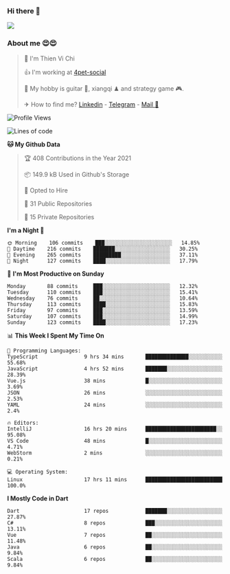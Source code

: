 ### Hi there 👋
![](https://media1.tenor.com/images/9aa4aee77151757a310fcdb4b8fd2a0a/tenor.gif?itemid=12671405)

### About me 😍😍

> 🙎 I'm Thien Vi Chi
> 
> 👍 I'm working at [4pet-social](https://github.com/4pet-social)
>
> 🥞 My hobby is guitar 🎸, xiangqi ♟ and strategy game 🎮.
> 
> ✈ How to find me? [Linkedin](https://www.linkedin.com/in/tvc12/) - [Telegram](https://t.me/yeutham212) - [Mail 📧](mailto:meomeocf98@gmail.com)
> 

<!--START_SECTION:waka-->
![Profile Views](http://img.shields.io/badge/Profile%20Views-2-blue)

![Lines of code](https://img.shields.io/badge/From%20Hello%20World%20I%27ve%20Written-731567%20lines%20of%20code-blue)

**🐱 My Github Data** 

> 🏆 408 Contributions in the Year 2021
 > 
> 📦 149.9 kB Used in Github's Storage 
 > 
> 💼 Opted to Hire
 > 
> 📜 31 Public Repositories 
 > 
> 🔑 15 Private Repositories  
 > 
**I'm a Night 🦉** 

```text
🌞 Morning    106 commits    ███░░░░░░░░░░░░░░░░░░░░░░   14.85% 
🌆 Daytime    216 commits    ███████░░░░░░░░░░░░░░░░░░   30.25% 
🌃 Evening    265 commits    █████████░░░░░░░░░░░░░░░░   37.11% 
🌙 Night      127 commits    ████░░░░░░░░░░░░░░░░░░░░░   17.79%

```
📅 **I'm Most Productive on Sunday** 

```text
Monday       88 commits     ███░░░░░░░░░░░░░░░░░░░░░░   12.32% 
Tuesday      110 commits    ███░░░░░░░░░░░░░░░░░░░░░░   15.41% 
Wednesday    76 commits     ██░░░░░░░░░░░░░░░░░░░░░░░   10.64% 
Thursday     113 commits    ████░░░░░░░░░░░░░░░░░░░░░   15.83% 
Friday       97 commits     ███░░░░░░░░░░░░░░░░░░░░░░   13.59% 
Saturday     107 commits    ███░░░░░░░░░░░░░░░░░░░░░░   14.99% 
Sunday       123 commits    ████░░░░░░░░░░░░░░░░░░░░░   17.23%

```


📊 **This Week I Spent My Time On** 

```text
💬 Programming Languages: 
TypeScript               9 hrs 34 mins       ██████████████░░░░░░░░░░░   55.68% 
JavaScript               4 hrs 52 mins       ███████░░░░░░░░░░░░░░░░░░   28.39% 
Vue.js                   38 mins             █░░░░░░░░░░░░░░░░░░░░░░░░   3.69% 
JSON                     26 mins             ░░░░░░░░░░░░░░░░░░░░░░░░░   2.53% 
YAML                     24 mins             ░░░░░░░░░░░░░░░░░░░░░░░░░   2.4%

🔥 Editors: 
IntelliJ                 16 hrs 20 mins      ███████████████████████░░   95.08% 
VS Code                  48 mins             █░░░░░░░░░░░░░░░░░░░░░░░░   4.71% 
WebStorm                 2 mins              ░░░░░░░░░░░░░░░░░░░░░░░░░   0.21%

💻 Operating System: 
Linux                    17 hrs 11 mins      █████████████████████████   100.0%

```

**I Mostly Code in Dart** 

```text
Dart                     17 repos            ███████░░░░░░░░░░░░░░░░░░   27.87% 
C#                       8 repos             ███░░░░░░░░░░░░░░░░░░░░░░   13.11% 
Vue                      7 repos             ██░░░░░░░░░░░░░░░░░░░░░░░   11.48% 
Java                     6 repos             ██░░░░░░░░░░░░░░░░░░░░░░░   9.84% 
Scala                    6 repos             ██░░░░░░░░░░░░░░░░░░░░░░░   9.84%

```



<!--END_SECTION:waka-->